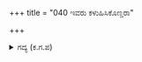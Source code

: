 +++
title = "040 ಇವರು ಕಳುಹಿಸಿಕೊಣ್ಡರಾ"

+++

<details><summary>ಗದ್ಯ (ಕ.ಗ.ಪ) </summary>

40. ಧರ್ಮರಾಜಾದಿಗಳು ಭೀಷ್ಮನಿಂದ ಬೀಳ್ಕೊಂಡರು. ಭೀಷ್ಮನು ಆ ಲಕ್ಷ್ಮೀಪತಿಯ ಕೋಮಲ ಚರಣಗಳನ್ನು ಅಂತರಂಗದಲ್ಲಿ ಧ್ಯಾನಿಸುತ್ತಾ ಅವನ ಆಕಾರವನ್ನು ಮನಸ್ಸಿನಲ್ಲಿ ಅಪ್ಪಿಕೊಂಡು ಕಣ್ಣುಗಳಲ್ಲಿ ತುಂಬಿಕೊಂಡು ಅಕ್ಷಯ ರೂಪದ ಅಗಾಧ ಆನಂದ ಸಾಗರದಲಿ ಮುಳುಗೇಳುತ್ತಾ ಕೃಷ್ಣನನ್ನು ಬೀಳ್ಕೊಟ್ಟನು. ಆಮೇಲೆ ಈ ಕಡೆ ದುರ್ಯೋಧನನ್ನು ಕಳುಹಿಸಿಕೊಟ್ಟನು.
</details>
